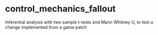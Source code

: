 # control_mechanics_fallout
Inferential analysis with two sample t-tests and Mann Whitney U, to test a change implemented from a game patch
